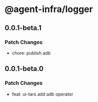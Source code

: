 # @agent-infra/logger

## 0.0.1-beta.1

### Patch Changes

- chore: publish adb

## 0.0.1-beta.0

### Patch Changes

- feat: ui-tars add adb operator
